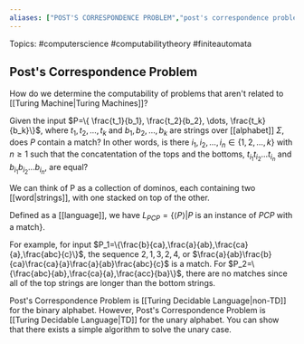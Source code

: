 ```yaml
---
aliases: ["POST'S CORRESPONDENCE PROBLEM","post's correspondence problem","Post's Correspondence Problem","PCP"] 
---
```

Topics: #computerscience #computabilitytheory #finiteautomata 

## Post's Correspondence Problem
How do we determine the computability of problems that aren't related to [[Turing Machine|Turing Machines]]?

Given the input $P=\{ \frac{t_1}{b_1}, \frac{t_2}{b_2}, \dots, \frac{t_k}{b_k}\}$, where $t_1, t_2, \dots, t_k$ and $b_1, b_2, \dots, b_k$ are strings over [[alphabet]] $\Sigma$, does $P$ contain a match? In other words, is there $i_1, i_2, \dots, i_n \in \{1,2,\dots,k\}$ with $n\geq1$ such that the concatentation of the tops and the bottoms, $t_{i_1}t_{i_2}\dots t_{i_n}$ and $b_{i_1}b_{i_2}\dots b_{i_n}$, are equal?

We can think of P as a collection of dominos, each containing two [[word|strings]], with one stacked on top of the other.

Defined as a [[language]], we have $L_{PCP}=\{\langle P\rangle|P$ is an instance of $PCP$ with a match$\}$.

For example, for input $P_1=\{\frac{b}{ca},\frac{a}{ab},\frac{ca}{a},\frac{abc}{c}\}$, the sequence $2, 1, 3, 2, 4$, or $\frac{a}{ab}\frac{b}{ca}\frac{ca}{a}\frac{a}{ab}\frac{abc}{c}$ is a match. For $P_2=\{\frac{abc}{ab},\frac{ca}{a},\frac{acc}{ba}\}$, there are no matches since all of the top strings are longer than the bottom strings. 

Post's Correspondence Problem is [[Turing Decidable Language|non-TD]] for the binary alphabet. However, Post's Correspondence Problem is [[Turing Decidable Language|TD]] for the unary alphabet. You can show that there exists a simple algorithm to solve the unary case.